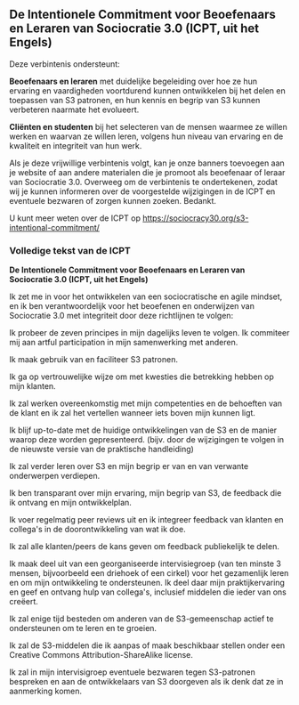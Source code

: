 ## De Intentionele Commitment voor Beoefenaars en Leraren van Sociocratie 3.0 (ICPT, uit het Engels)

Deze verbintenis ondersteunt:

**Beoefenaars en leraren** met duidelijke begeleiding over hoe ze hun ervaring en vaardigheden voortdurend kunnen ontwikkelen bij het delen en toepassen van S3 patronen, en hun kennis en begrip van S3 kunnen verbeteren naarmate het evolueert.

**Cliënten en studenten** bij het selecteren van de mensen waarmee ze willen werken en waarvan ze willen leren, volgens hun niveau van ervaring en de kwaliteit en integriteit van hun werk.

Als je deze vrijwillige verbintenis volgt, kan je onze banners toevoegen aan je website of aan andere materialen die je promoot als beoefenaar of leraar van Sociocratie 3.0. Overweeg om de verbintenis te ondertekenen, zodat wij je kunnen informeren over de voorgestelde wijzigingen in de ICPT en eventuele bezwaren of zorgen kunnen zoeken. Bedankt.

U kunt meer weten over de ICPT op <https://sociocracy30.org/s3-intentional-commitment/>

### Volledige tekst van de ICPT

**De Intentionele Commitment voor Beoefenaars en Leraren van Sociocratie 3.0 (ICPT, uit het Engels)**

Ik zet me in voor het ontwikkelen van een sociocratische en agile mindset, en ik ben verantwoordelijk voor het beoefenen en onderwijzen van Sociocratie 3.0 met integriteit door deze richtlijnen te volgen:

Ik probeer de zeven principes in mijn dagelijks leven te volgen. Ik commiteer mij aan artful participation in mijn samenwerking met anderen.

Ik maak gebruik van en faciliteer S3 patronen.

Ik ga op vertrouwelijke wijze om met kwesties die betrekking hebben op mijn klanten.

Ik zal werken overeenkomstig met mijn competenties en de behoeften van de klant en ik zal het vertellen wanneer iets boven mijn kunnen ligt.

Ik blijf up-to-date met de huidige ontwikkelingen van de S3 en de manier waarop deze worden gepresenteerd. (bijv. door de wijzigingen te volgen in de nieuwste versie van de praktische handleiding)

Ik zal verder leren over S3 en mijn begrip er van en van verwante onderwerpen verdiepen.

Ik ben transparant over mijn ervaring, mijn begrip van S3, de feedback die ik ontvang en mijn ontwikkelplan.

Ik voer regelmatig peer reviews uit en ik integreer feedback van klanten en collega's in de doorontwikkeling van wat ik doe.

Ik zal alle klanten/peers de kans geven om feedback publiekelijk te delen.

Ik maak deel uit van een georganiseerde intervisiegroep (van ten minste 3 mensen, bijvoorbeeld een driehoek of een cirkel) voor het gezamenlijk leren en om mijn ontwikkeling te ondersteunen. Ik deel daar mijn praktijkervaring en geef en ontvang hulp van collega's, inclusief middelen die ieder van ons creëert.

Ik zal enige tijd besteden om anderen van de S3-gemeenschap actief te ondersteunen om te leren en te groeien.

Ik zal de S3-middelen die ik aanpas of maak beschikbaar stellen onder een Creative Commons Attribution-ShareAlike license.

Ik zal in mijn intervisigroep eventuele bezwaren tegen S3-patronen bespreken en aan de ontwikkelaars van S3 doorgeven als ik denk dat ze in aanmerking komen.